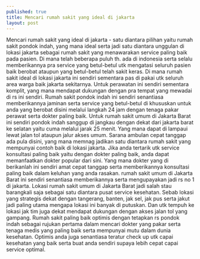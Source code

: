 ```yaml
---
published: true
title: Mencari rumah sakit yang ideal di jakarta
layout: post
---
```

Mencari rumah sakit yang ideal di jakarta - satu diantara pilihan yaitu rumah sakit pondok indah, yang mana ideal serta jadi satu diantara unggulan di lokasi jakarta sebagai rumah sakit yang menawarakan service paling baik pada pasien. Di mana telah beberapa puluh th. ada di indonesia serta selalu memberikannya pra service yang betul-betul utk mengatasi seluruh pasien baik berobat ataupun yang betul-betul telah sakit keras. 
Di mana rumah sakit ideal di lokasi jakarta ini sendiri sementara pas di pakai utk seluruh area warga baik jakarta sekitarnya. Untuk perawatan ini sendiri sementara komplit, yang mana mendapat dukungan dengan pra tempat yang mewadai di rs ini sendiri. Rumah sakit pondok indah ini sendiri senantiasa memberikannya jaminan serta service yang betul-betul di khususkan untuk anda yang berobat disini melalui langkah 24 jam dengan tenaga pakar perawat serta dokter paling baik. 
Untuk rumah sakit umum di Jakarta Barat ini sendiri pondok indah sanggup di jangkau dengan dekat dari jakarta barat ke selatan yaitu cuma melalui jarak 25 menit. Yang mana dapat di lampaui lewat jalan tol ataupun jalur akses umum. Sarana ambulan cepat tanggap ada pula disini, yang mana memnag jadikan satu diantara rumah sakit yang mempunyai contoh baik di lokasi jakarta. 
Jika anda tertarik utk service konsultasi paling baik yaitu dengan dokter paling baik, anda dapat memanfaatkan dokter popular dari sini. Yang mana dokter yang di berikanlah ini sendiri amat cepat tanggap serta memberikannya konsultasi paling baik dalam keluhan yang anda rasakan. rumah sakit umum di Jakarta Barat ini sendiri senantiasa memberikannya serta mengupayakan jadi rs no 1 di jakarta. 
Lokasi rumah sakit umum di Jakarta Barat jadi salah stau barangkali saja sebagai satu diantara pusat service kesehatan. Sebab lokasi yang strategis dekat dengan tangerang, banten, jak sel, jak pus serta jakut jadi paling utama mengapa lokasi ini banyak di putuskan. Dan utk tempuh ke lokasi jak tim juga dekat mendapat dukungan dengan akses jalan tol yang gampang. 
Rumah sakit paling baik optimis dengan tetapkan rs pondok indah sebagai rujukan pertama dalam mencari dokter yang pakar serta tenaga medis yang paling baik serta mempunyai mutu dalam dunia kesehatan. Optimis anda juga senantiasa teratur check up utk capai kesehatan yang baik serta buat anda sendiri supaya lebih cepat capai service optimal. 